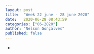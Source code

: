 ```yaml
---
layout: post
title:  "Week 22 june - 28 june 2020"
date:   2020-06-28 08:43:59
categories: ["06-2020"]
author: "Nelson Gonçalves"
published: false
---
```


* 
